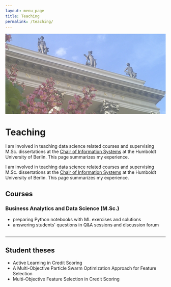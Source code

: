 ```yaml
---
layout: menu_page
title: Teaching
permalink: /teaching/
---
```


<div class="container">
  <div style="width:100%;height:0; padding-top:50%;position:relative;">
    <img src="../images/menu/photo_teaching.jpg" style="width:100%; opacity:0.75; position:absolute; top:0; left:0">
  </div>  
  <div class="content">
    <h1>Teaching</h1>
    <p><span class="cover-desc">I am involved in teaching data science related courses and supervising M.Sc. dissertations at the  <a href="https://www.wiwi.hu-berlin.de/en/Professorships/bwl/wi/personen-en/nikita-kozodoi-m-sc/nikita-kozodoi-m-sc">Chair of Information Systems</a> at the Humboldt University of Berlin. This page summarizes my experience.</span></p>
  </div>
</div>

<p><span class="page-desc">I am involved in teaching data science related courses and supervising M.Sc. dissertations at the <a href="https://www.wiwi.hu-berlin.de/en/Professorships/bwl/wi/personen-en/nikita-kozodoi-m-sc/nikita-kozodoi-m-sc">Chair of Information Systems</a> at the Humboldt University of Berlin. This page summarizes my experience.</span></p>

## Courses

### Business Analytics and Data Science (M.Sc.)

- preparing Python notebooks with ML exercises and solutions
- answering students' questions in Q&A sessions and discussion forum

<hr style="height:1px; visibility:hidden;" />
<hr style="height:1px;border-width:0;color:rgb(50,50,50);background-color:rgb(50,50,50)">

## Student theses

- Active Learning in Credit Scoring
- A Multi-Objective Particle Swarm Optimization Approach for Feature Selection
- Multi-Objective Feature Selection in Credit Scoring
